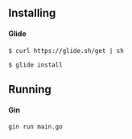 ## Installing

#### Glide

`$ curl https://glide.sh/get | sh`

`$ glide install`

## Running

#### Gin

`gin run main.go`
